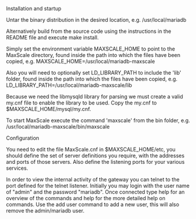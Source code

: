 Installation and startup

Untar the binary distribution in the desired location,
e.g. /usr/local/mariadb

Alternatively build from the source code using the instructions
in the README file and execute make install.

Simply set the environment variable MAXSCALE_HOME to point to the
MaxScale directory, found inside the path into which the files have been copied,
e.g. MAXSCALE_HOME=/usr/local/mariadb-maxscale

Also you will need to optionally set LD_LIBRARY_PATH to include the 'lib' folder,
found inside the path into which the files have been copied,
e.g. LD_LIBRARY_PATH=/usr/local/mariadb-maxscale/lib

Because we need the libmysqld library for parsing we must create a
valid my.cnf file to enable the library to be used. Copy the my.cnf
to $MAXSCALE_HOME/mysql/my.cnf.

To start MaxScale execute the command 'maxscale' from the bin folder,
e.g. /usr/local/mariadb-maxscale/bin/maxscale

Configuration

You need to edit the file MaxScale.cnf in $MAXSCALE_HOME/etc, you should
define the set of server definitions you require, with the addresses
and ports of those servers. Also define the listening ports for your
various services.

In order to view the internal activity of the gateway you can telnet to
the port defined for the telnet listener. Initially you may login with
the user name of "admin" and the password "mariadb". Once connected type
help for an overview of the commands and help <command> for the more
detailed help on commands. Use the add user command to add a new user,
this will also remove the admin/mariadb user.

